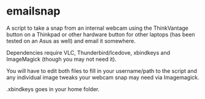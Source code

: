 emailsnap
=========

A script to take a snap from an internal webcam using the ThinkVantage button on a Thinkpad or other hardware button for other laptops (has been tested on an Asus as well) and email it somewhere.

Dependencies require VLC, Thunderbird/Icedove, xbindkeys and ImageMagick (though you may not need it).

You will have to edit both files to fill in your username/path to the script and any individual image tweaks your webcam snap may need via Imagemagick.

.xbindkeys goes in your home folder.
